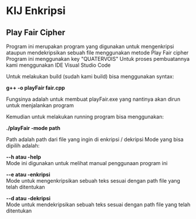 # KIJ Enkripsi

## Play Fair Cipher
Program ini merupakan program yang digunakan untuk mengenkripsi ataupun mendekripsikan sebuah file menggunakan metode Play Fair cipher
Program ini menggunakan key "QUATERVOIS"
Untuk proses pembuatannya kami menggunakan IDE Visual Studio Code

Untuk melakukan build (sudah kami build) bisa menggunakan syntax:

  **g++ -o playFair fair.cpp**

Fungsinya adalah untuk membuat playFair.exe yang nantinya akan dirun untuk menjalankan program

Kemudian untuk melakukan running program bisa menggunakan:

  **./playFair -mode path**

Path adalah path dari file yang ingin di enkripsi / dekripsi
Mode yang bisa dipilih adalah:

  **--h atau -help**               
    Mode ini digunakan untuk melihat manual penggunaan program ini
  
  **--e atau -enkripsi**            
    Mode untuk mengenkripsikan sebuah teks sesuai dengan path file yang telah ditentukan
  
  **--d atau -dekripsi**           
    Mode untuk mendekripsikan sebuah teks sesuai dengan path file yang telah ditentukan
